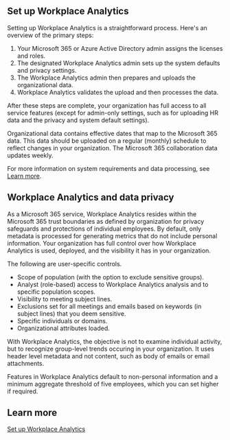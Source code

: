 ## Set up Workplace Analytics

Setting up Workplace Analytics is a straightforward process. Here's an overview of the primary steps:

1. Your Microsoft 365 or Azure Active Directory admin assigns the licenses and roles.
2. The designated Workplace Analytics admin sets up the system defaults and privacy settings.
3. The Workplace Analytics admin then prepares and uploads the organizational data.
4. Workplace Analytics validates the upload and then processes the data.

After these steps are complete, your organization has full access to all service features (except for admin-only settings, such as for uploading HR data and the privacy and system default settings).

Organizational data contains effective dates that map to the Microsoft 365 data. This data should be uploaded on a regular (monthly) schedule to reflect changes in your organization. The Microsoft 365 collaboration data updates weekly.

For more information on system requirements and data processing, see [Learn more](#learn-more).

## Workplace Analytics and data privacy

As a Microsoft 365 service, Workplace Analytics resides within the Microsoft 365 trust boundaries as defined by organization for privacy safeguards and protections of individual employees. By default, only metadata is processed for generating metrics that do not include personal information. Your organization has full control over how Workplace Analytics is used, deployed, and the visibility it has in your organization.

The following are user-specific controls.

* Scope of population (with the option to exclude sensitive groups).
* Analyst (role-based) access to Workplace Analytics analysis and to specific population scopes.
* Visibility to meeting subject lines.
* Exclusions set for all meetings and emails based on keywords (in subject lines) that you deem sensitive.
* Specific individuals or domains.
* Organizational attributes loaded.

With Workplace Analytics, the objective is not to examine individual activity, but to recognize group-level trends occuring in your organization. It uses header level metadata and not content, such as body of emails or email attachments.

Features in Workplace Analytics default to non-personal information and a minimum aggregate threshold of five employees, which you can set higher if required.

## Learn more

[Set up Workplace Analytics](/viva/insights/setup/set-up-workplace-analytics)

